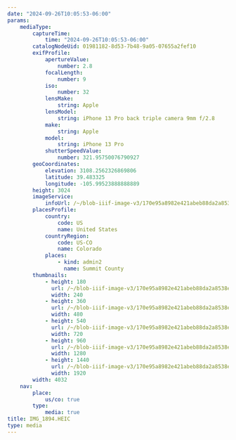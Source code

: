 ```yaml
---
date: "2024-09-26T10:05:53-06:00"
params:
    mediaType:
        captureTime:
            time: "2024-09-26T10:05:53-06:00"
        catalogNodeUid: 01981182-8d53-7b48-9a05-07655a2fef10
        exifProfile:
            apertureValue:
                number: 2.8
            focalLength:
                number: 9
            iso:
                number: 32
            lensMake:
                string: Apple
            lensModel:
                string: iPhone 13 Pro back triple camera 9mm f/2.8
            make:
                string: Apple
            model:
                string: iPhone 13 Pro
            shutterSpeedValue:
                number: 321.95750076790927
        geoCoordinates:
            elevation: 3108.2562326869806
            latitude: 39.483325
            longitude: -105.99523888888889
        height: 3024
        imageService:
            infoUrl: /~/blob-iiif-image-v3/170e95a8982e421abeb88da2a8538e49e59988895947c6b62366b5740f0a7161/info.json
        placesProfile:
            country:
                code: US
                name: United States
            countryRegion:
                code: US-CO
                name: Colorado
            places:
                - kind: admin2
                  name: Summit County
        thumbnails:
            - height: 180
              url: /~/blob-iiif-image-v3/170e95a8982e421abeb88da2a8538e49e59988895947c6b62366b5740f0a7161/full/240%2C180/0/default.jpg
              width: 240
            - height: 360
              url: /~/blob-iiif-image-v3/170e95a8982e421abeb88da2a8538e49e59988895947c6b62366b5740f0a7161/full/480%2C360/0/default.jpg
              width: 480
            - height: 540
              url: /~/blob-iiif-image-v3/170e95a8982e421abeb88da2a8538e49e59988895947c6b62366b5740f0a7161/full/720%2C540/0/default.jpg
              width: 720
            - height: 960
              url: /~/blob-iiif-image-v3/170e95a8982e421abeb88da2a8538e49e59988895947c6b62366b5740f0a7161/full/1280%2C960/0/default.jpg
              width: 1280
            - height: 1440
              url: /~/blob-iiif-image-v3/170e95a8982e421abeb88da2a8538e49e59988895947c6b62366b5740f0a7161/full/1920%2C1440/0/default.jpg
              width: 1920
        width: 4032
    nav:
        place:
            us/co: true
        type:
            media: true
title: IMG_1894.HEIC
type: media
---
```

